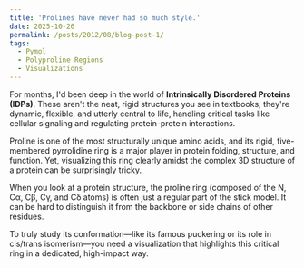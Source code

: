 ```yaml
---
title: 'Prolines have never had so much style.'
date: 2025-10-26
permalink: /posts/2012/08/blog-post-1/
tags:
  - Pymol
  - Polyproline Regions
  - Visualizations
---
```


For months, I'd been deep in the world of **Intrinsically Disordered Proteins (IDPs)**. These aren't the neat, rigid structures you see in textbooks; they're dynamic, flexible, and utterly central to life, handling critical tasks like cellular signaling and regulating protein-protein interactions.

Proline is one of the most structurally unique amino acids, and its rigid, five-membered pyrrolidine ring is a major player in protein folding, structure, and function. Yet, visualizing this ring clearly amidst the complex 3D structure of a protein can be surprisingly tricky.

When you look at a protein structure, the proline ring (composed of the N, Cα, Cβ, Cγ, and Cδ atoms) is often just a regular part of the stick model. It can be hard to distinguish it from the backbone or side chains of other residues.

To truly study its conformation—like its famous puckering or its role in cis/trans isomerism—you need a visualization that highlights this critical ring in a dedicated, high-impact way.